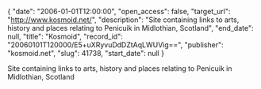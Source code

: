 {
  "date": "2006-01-01T12:00:00", 
  "open_access": false, 
  "target_url": "http://www.kosmoid.net/", 
  "description": "Site containing links to arts, history and places relating to Penicuik in Midlothian, Scotland", 
  "end_date": null, 
  "title": "Kosmoid", 
  "record_id": "20060101T120000/E5+uXRyvuDdDZtAqLWUVig==", 
  "publisher": "kosmoid.net", 
  "slug": 41738, 
  "start_date": null
}

Site containing links to arts, history and places relating to Penicuik in Midlothian, Scotland
